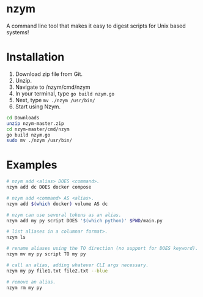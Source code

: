 # nzym
A command line tool that makes it easy to digest 
scripts for Unix based systems!

# Installation
1. Download zip file from Git.
2. Unzip.
3. Navigate to /nzym/cmd/nzym
4. In your terminal, type `go build nzym.go`
5. Next, type `mv ./nzym /usr/bin/`
6. Start using Nzym.

```bash
cd Downloads
unzip nzym-master.zip
cd nzym-master/cmd/nzym
go build nzym.go
sudo mv ./nzym /usr/bin/
```


# Examples

```bash
# nzym add <alias> DOES <command>.
nzym add dc DOES docker compose

# nzym add <command> AS <alias>.
nzym add $(which docker) volume AS dc 

# nzym can use several tokens as an alias.
nzym add my py script DOES '$(which python)' $PWD/main.py

# list aliases in a columnar format>.
nzym ls

# rename aliases using the TO direction (no support for DOES keyword).
nzym mv my py script TO my py

# call an alias, adding whatever CLI args necessary.
nzym my py file1.txt file2.txt --blue

# remove an alias.
nzym rm my py
```
